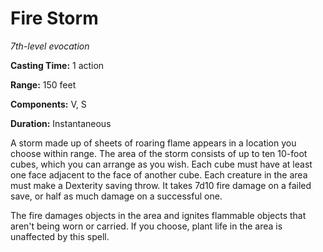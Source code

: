 <title>Fire Storm</title>

# Fire Storm

_7th-level evocation_

**Casting Time:** 1 action

**Range:** 150 feet

**Components:** V, S

**Duration:** Instantaneous

A storm made up of sheets of roaring flame
appears in a location you choose within
range. The area of the storm consists of up
to ten 10-foot cubes, which you can arrange
as you wish. Each cube must have at least one
face adjacent to the face of another cube.
Each creature in the area must make a
Dexterity saving throw. It takes 7d10 fire
damage on a failed save, or half as much
damage on a successful one.

The fire damages objects in the area and
ignites flammable objects that aren't being
worn or carried. If you choose, plant life in
the area is unaffected by this spell.



